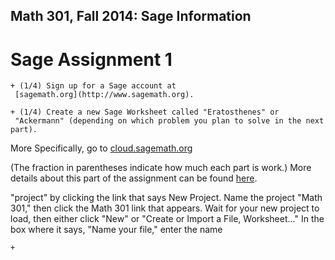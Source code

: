 Math 301, Fall 2014: Sage Information
-------------------------------------


# Sage Assignment 1

	+ (1/4) Sign up for a Sage account at
     [sagemath.org](http://www.sagemath.org).  

	+ (1/4) Create a new Sage Worksheet called "Eratosthenes" or
     "Ackermann" (depending on which problem you plan to solve in the next part).

More Specifically, go to [cloud.sagemath.org](http://cloud.sagemath.org/)


 (The fraction in parentheses indicate how much each part is work.)
 More details about this part of the assignment can be found
 [here](http://github.com/williamdemeo/Math301-Fall2014/sage). 


"project" by clicking the link that says New
     Project.  Name the project "Math 301," then click the Math 301 link that
     appears. Wait for your new project to load, then either click "New" or "Create
     or Import a File, Worksheet..." In the box where it says, "Name your file,"
	 enter the name 

	+ 

